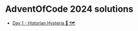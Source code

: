 AdventOfCode 2024 solutions
===========================

* [Day 1 - Historian Hysteria :compass: :world_map:](./day-1-historian-hysteria)

